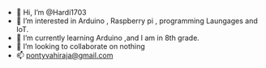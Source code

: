 - 👋 Hi, I’m @Hardi1703
- 👀 I’m interested in Arduino , Raspberry pi , programming Laungages and IoT.
- 🌱 I’m currently learning Arduino ,and I am in 8th grade.
- 💞️ I’m looking to collaborate on nothing
- 📫 pontyvahiraja@gmail.com

<!---
Hardi1703/Hardi1703 is a ✨ special ✨ repository because its `README.md` (this file) appears on your GitHub profile.
You can click the Preview link to take a look at your changes.
--->
